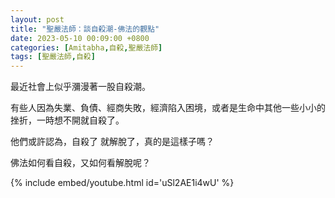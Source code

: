 ```yaml
---
layout: post
title: "聖嚴法師：談自殺潮-佛法的觀點"
date: 2023-05-10 00:09:00 +0800
categories: [Amitabha,自殺,聖嚴法師]
tags: [聖嚴法師,自殺]
---       
```


最近社會上似乎瀰漫著一股自殺潮。        

有些人因為失業、負債、經商失敗，經濟陷入困境，或者是生命中其他一些小小的挫折，一時想不開就自殺了。      

他們或許認為，自殺了 就解脫了，真的是這樣子嗎？     

佛法如何看自殺，又如何看解脫呢？        

{% include embed/youtube.html id='uSl2AE1i4wU' %}